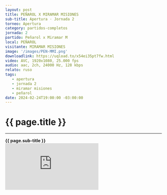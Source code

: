 ```yaml
---
layout: post
title: PEÑAROL X MIRAMAR MISIONES
sub-title: Apertura · Jornada 2
torneo: Apertura
category: partidos-completos
jornada: 2
partido: Peñarol x Miramar M
local: PEÑAROL
visitante: MIRAMAR MISIONES
image: '/images/PEN-MMI.png'
downloadlink: https://uqload.to/x54ei35pt7fw.html
video: AVC, 1920x1080, 25.000 fps
audio: aac, 2ch, 24000 Hz, 128 kbps
relato: ruso
tags:
   - apertura
   - jornada 2
   - miramar misiones
   - peñarol
date: 2024-02-24T19:00:00 -03:00:00
---
```


<div class="mt-5 mb-4 dyuthi_regular"> 
    <h1 class="text-success kustom_culture"> 
                {{ page.title }} 
    </h1>
    <hr> 
    <strong>{{ page.sub-title }}</strong>
     
</div>
<div class="container-fluid w-100 h-100 border-0" style="padding: 0;">
    <iframe class="position-relative w-100 h-100 border-0" src="https://uqload.to/embed-x54ei35pt7fw.html" frameborder=0 marginwidth=0 marginheight=0 scrolling=NO allowfullscreen style="padding: 0;margin: 0;"></iframe> 
</div>

